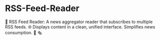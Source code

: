 # RSS-Feed-Reader
📰 RSS Feed Reader: A news aggregator reader that subscribes to multiple RSS feeds. 🌐 Displays content in a clean, unified interface. Simplifies news consumption. 🔄 🗞️
